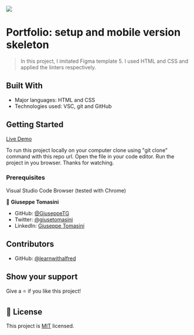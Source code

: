 ![](https://img.shields.io/badge/Microverse-blueviolet)

# Portfolio: setup and mobile version skeleton

> In this project, I imitated Figma template 5. I used HTML and CSS and applied the linters respectively.


## Built With

- Major languages: HTML and CSS
- Technologies used: VSC, git and GitHub

## Getting Started

[Live Demo](https://giuseppetg.github.io/Giuseppe-Portfolio/)

To run this project locally on your computer clone using "git clone" command with this repo url.
Open the file in your code editor. 
Run the project in you browser. 
Thanks for watching.

### Prerequisites 
Visual Studio Code
Browser (tested with Chrome)

👤 **Giuseppe Tomasini**

- GitHub: [@GiuseppeTG](https://github.com/GiuseppeTG)
- Twitter: [@giusetomasini](https://twitter.com/giusetomasini)
- LinkedIn: [Giuseppe Tomasini](https://www.linkedin.com/in/giuseppe-tomasini-67ba101a8/)

## Contributors
- GitHub: [@learnwithalfred](https://github.com/learnwithalfred)

## Show your support

Give a ⭐️ if you like this project!

## 📝 License

This project is [MIT](./MIT.md) licensed.
